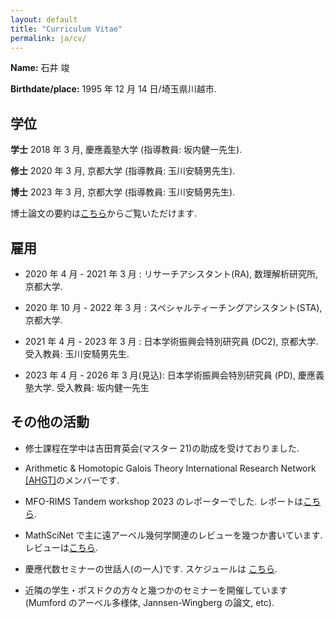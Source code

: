 ```yaml
---
layout: default
title: "Curriculum Vitae"
permalink: ja/cv/
---
```


**Name:** 石井 竣

**Birthdate/place:** 1995 年 12 月 14 日/埼玉県川越市.

## 学位

**学士** 2018 年 3 月, 慶應義塾大学 (指導教員: 坂内健一先生).

**修士** 2020 年 3 月, 京都大学 (指導教員: 玉川安騎男先生).

**博士** 2023 年 3 月, 京都大学 (指導教員: 玉川安騎男先生).

博士論文の要約は[こちら](https://repository.kulib.kyoto-u.ac.jp/dspace/handle/2433/283508)からご覧いただけます.

## 雇用

- 2020 年 4 月 - 2021 年 3 月 : リサーチアシスタント(RA), 数理解析研究所, 京都大学.

- 2020 年 10 月 - 2022 年 3 月 : スペシャルティーチングアシスタント(STA), 京都大学.

- 2021 年 4 月 - 2023 年 3 月 : 日本学術振興会特別研究員 (DC2), 京都大学. 受入教員: 玉川安騎男先生.

- 2023 年 4 月 - 2026 年 3 月(見込): 日本学術振興会特別研究員 (PD), 慶應義塾大学. 受入教員: 坂内健一先生

## その他の活動

- 修士課程在学中は吉田育英会(マスター 21)の助成を受けておりました.

- Arithmetic & Homotopic Galois Theory International Research Network [[AHGT]](https://ahgt.math.cnrs.fr)のメンバーです.

- MFO-RIMS Tandem workshop 2023 のレポーターでした. レポートは[こちら](https://publications.mfo.de/handle/mfo/4128).

- MathSciNet で主に遠アーベル幾何学関連のレビューを幾つか書いています. レビューは[こちら](https://mathscinet.ams.org/mathscinet/author?authorId=1498106).

- 慶應代数セミナーの世話人(の一人)です. スケジュールは [こちら](https://www.math.keio.ac.jp/information/seminar/).

- 近隣の学生・ポスドクの方々と幾つかのセミナーを開催しています(Mumford のアーベル多様体, Jannsen-Wingberg の論文, etc).
